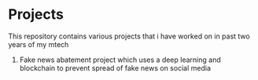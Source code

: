 # Projects
This repository contains various projects that i have worked on in past two years of my mtech 
1. Fake news abatement project which uses a deep learning and blockchain to prevent spread of fake news on social media
